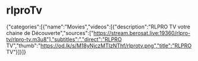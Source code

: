 # rlproTv
{"categories":[{"name":"Movies","videos":[{"description":"RLPRO TV votre chaine de Découverte","sources":["https://stream.berosat.live:19360/rlpro-tv/rlpro-tv.m3u8"],"subtitles":","direct":"RLPRO TV","thumb":"https://od.lk/s/M18yNjczMTIzNThf/rlprotv.png","title":"RLPRO TV"}]}]}
